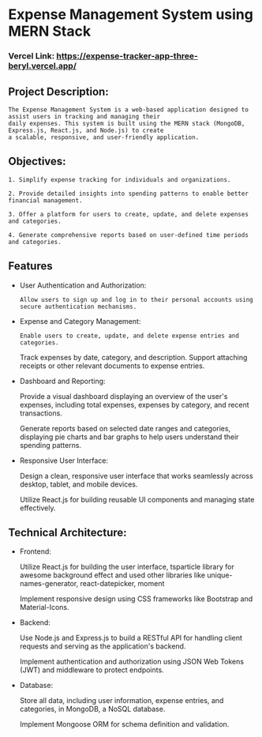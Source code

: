 # Expense Management System using MERN Stack

### Vercel Link: https://expense-tracker-app-three-beryl.vercel.app/

## Project Description:

    The Expense Management System is a web-based application designed to assist users in tracking and managing their
    daily expenses. This system is built using the MERN stack (MongoDB, Express.js, React.js, and Node.js) to create 
    a scalable, responsive, and user-friendly application.

## Objectives:

    1. Simplify expense tracking for individuals and organizations.

    2. Provide detailed insights into spending patterns to enable better financial management.

    3. Offer a platform for users to create, update, and delete expenses and categories.

    4. Generate comprehensive reports based on user-defined time periods and categories.

## Features

- User Authentication and Authorization:

      Allow users to sign up and log in to their personal accounts using secure authentication mechanisms.


- Expense and Category Management:

      Enable users to create, update, and delete expense entries and categories.

  Track expenses by date, category, and description.
  Support attaching receipts or other relevant documents to expense entries.

- Dashboard and Reporting:

  Provide a visual dashboard displaying an overview of the user's expenses, including total expenses, expenses by category, and recent transactions.

  Generate reports based on selected date ranges and categories, displaying pie charts and bar graphs to help users understand their spending patterns.

- Responsive User Interface:

  Design a clean, responsive user interface that works seamlessly across desktop, tablet, and mobile devices.

  Utilize React.js for building reusable UI components and managing state effectively.

## Technical Architecture:

- Frontend:

  Utilize React.js for building the user interface, tsparticle library for awesome background effect and used other libraries like unique-names-generator, react-datepicker, moment

  Implement responsive design using CSS frameworks like Bootstrap and Material-Icons.

- Backend:

  Use Node.js and Express.js to build a RESTful API for handling client requests and serving as the application's backend.

  Implement authentication and authorization using JSON Web Tokens (JWT) and middleware to protect endpoints.

- Database:

  Store all data, including user information, expense entries, and categories, in MongoDB, a NoSQL database.

  Implement Mongoose ORM for schema definition and validation.


